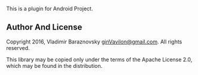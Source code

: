 This is a plugin for Android Project.

## Author And License

Copyright 2016, Vladimir Baraznovsky <ginVavilon@gmail.com>. All rights reserved.

This library may be copied only under the terms of the Apache License 2.0, which may be found in the distribution.
